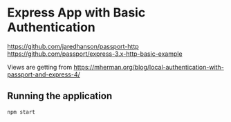 # Express App with Basic Authentication
https://github.com/jaredhanson/passport-http
https://github.com/passport/express-3.x-http-basic-example

Views are getting from https://mherman.org/blog/local-authentication-with-passport-and-express-4/

## Running the application
```sh
npm start
```